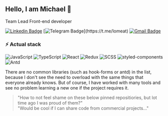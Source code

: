 ## Hello, I am Michael 👋

Team Lead Front-end developer

[![Linkedin Badge](https://img.shields.io/badge/-lomeat-blue?style=flat-square&logo=Linkedin&logoColor=white&link=https://www.linkedin.com/in/lomeat/)](https://www.linkedin.com/in/lomeat/)
[![Telegram Badge](https://img.shields.io/badge/-lomeat_(best_choice)-blue?style=flat-square&logo=telegram&logoColor=white&link=https://t.me/lomeat/)](https://t.me/lomeat)
[![Gmail Badge](https://img.shields.io/badge/-lom3at@gmail.com-red?style=flat-square&logo=gmail&logoColor=white&link=mailto:lom3at@gmail.com)](mailto:lom3at@gmail.com)

### ⚡ Actual stack

![JavaScript](https://img.shields.io/badge/-JavaScript-black?style=flat-square&logo=javascript)
![TypeScript](https://img.shields.io/badge/-TypeScript-darkblue?style=flat-square&logo=typescript&logoColor=white)
![React](https://img.shields.io/badge/-React-blue?style=flat-square&logo=react&logoColor=white)
![Redux](https://img.shields.io/badge/-Redux-purple?style=flat-square&logo=redux)
![SCSS](https://img.shields.io/badge/-SCSS-red?style=flat-square&logo=sass&logoColor=white)
![styled-components](https://img.shields.io/badge/-Styled-brown?style=flat-square&logo=styled-components&logoColor=white)
![Antd](https://img.shields.io/badge/-Ant_Design-blue?style=flat-square&logo=antd&logoColor=white)

There are no common libraries (such as hook-forms or antd) in the list, because I don't see the need to overload with the same things that everyone already knows. But of course, I have worked with many tools and see no problem learning a new one if the project requires it.

<!-- ### :chart_with_upwards_trend: Stats -->

<!--- ![Github Stats](https://github-readme-stats.vercel.app/api?username=lomeat&show_icons=true) --->

<!-- ![visitors](https://visitor-badge.laobi.icu/badge?page_id=lomeat.lomeat) -->

> "How to not feel shame on these below pinned repositiories, but lot time ago I was proud of them?"\
> "Would be cool if I can share code from commercial projects..."
